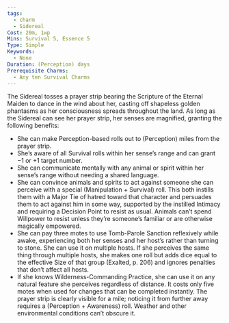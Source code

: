 ```yaml
---
tags:
  - charm
  - Sidereal
Cost: 20m, 1wp
Mins: Survival 5, Essence 5
Type: Simple
Keywords:
  - None
Duration: (Perception) days
Prerequisite Charms:
  - Any ten Survival Charms
---
```

The Sidereal tosses a prayer strip bearing the Scripture of the Eternal Maiden to dance in the wind about her, casting off shapeless golden phantasms as her consciousness spreads throughout the land. As long as the Sidereal can see her prayer strip, her senses are magnified, granting the following benefits: 
-  She can make Perception-based rolls out to (Perception) miles from the prayer strip. 
-  She’s aware of all Survival rolls within her sense’s range and can grant −1 or +1 target number. 
-  She can communicate mentally with any animal or spirit within her sense’s range without needing a shared language. 
-  She can convince animals and spirits to act against someone she can perceive with a special (Manipulation + Survival) roll. This both instills them with a Major Tie of hatred toward that character and persuades them to act against him in some way, supported by the instilled Intimacy and requiring a Decision Point to resist as usual. Animals can’t spend Willpower to resist unless they’re someone’s familiar or are otherwise magically empowered. 
-  She can pay three motes to use Tomb-Parole Sanction reflexively while awake, experiencing both her senses and her host’s rather than turning to stone. She can use it on multiple hosts. If she perceives the same thing through multiple hosts, she makes one roll but adds dice equal to the effective Size of that group (Exalted, p. 206) and ignores penalties that don’t affect all hosts. 
-  If she knows Wilderness-Commanding Practice, she can use it on any natural feature she perceives regardless of distance. It costs only five motes when used for changes that can be completed instantly. The prayer strip is clearly visible for a mile; noticing it from further away requires a (Perception + Awareness) roll. Weather and other environmental conditions can’t obscure it. 